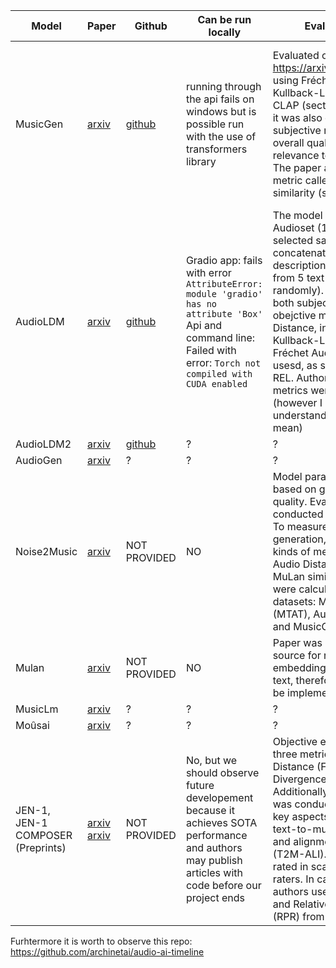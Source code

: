 | Model | Paper | Github | Can be run locally | Evaluation methods | Compute power needed |
|---|---|---|---|---|---|
| MusicGen | [arxiv](https://arxiv.org/abs/2306.05284) | [github](https://github.com/facebookresearch/audiocraft/blob/main/docs/MUSICGEN.md) | running through the api fails on windows but is possible run with the use of transformers library | Evaluated on MusicCaps from https://arxiv.org/abs/2301.11325 using Fréchet Audio Distance,  Kullback-Leiber Divergence and CLAP (section 3.3 of the paper), it was also evaluated using subjective metrics which are overall quality (OVL) and relevance to the input text (REL). The paper also proposes a new metric called chroma cosine-similarity (section 4.2) | To run: 16 gb GPU needed for larger models (according to github documentation) To train: 32, 64, 96 unspecified GPUs (according to paper)|
| AudioLDM | [arxiv](https://arxiv.org/abs/2301.12503) | [github](https://github.com/haoheliu/AudioLDM) | Gradio app: fails with error `AttributeError: module 'gradio' has no attribute 'Box'` Api and command line: Failed with error: `Torch not compiled with CUDA enabled` | The model was evaluated on Audioset (10% randomly selected samples, and concatenated labels as text description) and Audio Caps (one from 5 text captions is chosen randomly). The evaluation was both subjective and objective. As obejctive metrics Frechet Distance, inception score, Kullback-Leiber Divergence and Fréchet Audio Distance were usesd, as subjective - OVL and REL. Authors wrote that all those metrics were built on PANN (however I do not fully understand what that should mean) | To run: 8gb GPU, 64bit OS (according to github documentation) To train: 1 x RTX 3090 or A100 |
| AudioLDM2 | [arxiv](https://arxiv.org/abs/2308.05734) | [github](https://github.com/haoheliu/audioldm2) | ? | ? | ? |
| AudioGen | [arxiv](https://arxiv.org/abs/2209.15352) | ? | ? | ? | ? |
| Noise2Music | [arxiv](https://arxiv.org/pdf/2302.03917.pdf) | NOT PROVIDED | NO | Model parameters were chosen based on genarated results quality. Evaluation were conducted on 16kHz waveforms. To measure the quality of generation, authors used two kinds of metrics: the Frechet Audio Distance (FAD) and the MuLan similarity score. Metrics were calculated for these three datasets: MagnaTagATune (MTAT), AudioSet-Music-Eval and MusicCaps  | Inference time for 4 Google Cloud TPU V4 with GSPMD applied (to partition the model, time reduced by more than 50%) ~151s |
| Mulan | [arxiv](https://arxiv.org/pdf/2208.12415.pdf) | NOT PROVIDED | NO | Paper was added as additional source for reaserch about shared embeddings between audio and text, therefore it probably won't be implemented by us | X |
| MusicLm | [arxiv](https://arxiv.org/pdf/2301.11325.pdf) | ? | ? | ? | ? |
| Moûsai | [arxiv](https://arxiv.org/pdf/2301.11757.pdf) | ? | ? | ? | ? |
| JEN-1, JEN-1 COMPOSER (Preprints) | [arxiv](https://arxiv.org/abs/2308.04729) [arxiv](https://arxiv.org/abs/2310.19180) | NOT PROVIDED | No, but we should observe future developement because it achieves SOTA performance and authors may publish articles with code before our project ends | Objective evaluation includes three metrics: Frechet Audio Distance (FAD), Kullback-Leibler Divergence (KL) and CLAP score. Additionally perceptual evaluation was conducted, measuring two key aspects of generated music: text-to-music quality (T2M-QLT) and alignment to the text input (T2M-ALI). Both of them were rated in scale 1 to 100 by human raters. In case of COMPOSER authors used mixed CLAP score and Relative Preference Ratio (RPR) from human evaluation | 8 A100 GPUs for training for JEN-1 and 2 A100 for COMPOSER | 

Furhtermore it is worth to observe this repo: https://github.com/archinetai/audio-ai-timeline
